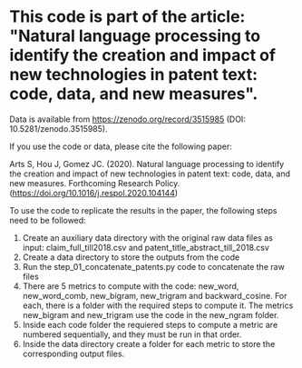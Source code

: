 # This code is part of the article: "Natural language processing to identify the creation and impact of new technologies in patent text: code, data, and new measures".

Data is available from https://zenodo.org/record/3515985 (DOI: 10.5281/zenodo.3515985).

If you use the code or data, please cite the following paper: 

Arts S, Hou J, Gomez JC. (2020). Natural language processing to identify the creation and impact of new technologies in patent text: code, data, and new measures. Forthcoming Research Policy. (https://doi.org/10.1016/j.respol.2020.104144)


To use the code to replicate the results in the paper, the following steps need to be followed:

1. Create an auxiliary data directory with the original raw data files as input: claim_full_till2018.csv and patent_title_abstract_till_2018.csv
2. Create a data directory to store the outputs from the code
3. Run the step_01_concatenate_patents.py code to concatenate the raw files
4. There are 5 metrics to compute with the code: new_word, new_word_comb, new_bigram, new_trigram and backward_cosine. For each, there is a folder with the required steps to compute it. The metrics new_bigram and new_trigram use the code in the new_ngram folder.
5. Inside each code folder the requiered steps to compute a metric are numbered sequentially, and they must be run in that order.
6. Inside the data directory create a folder for each metric to store the corresponding output files.
